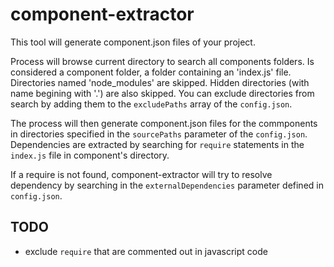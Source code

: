 component-extractor
===================

This tool will generate component.json files of your project.

Process will browse current directory to search all components folders.
Is considered a component folder, a folder containing an 'index.js' file.
Directories named 'node_modules' are skipped. Hidden directories (with name begining with '.') are also skipped.
You can exclude directories from search by adding them to the `excludePaths` array of the `config.json`.


The process will then generate component.json files for the commponents in directories specified in the 
`sourcePaths` parameter of the `config.json`. Dependencies are extracted by searching for `require`
statements in the `index.js` file in component's directory. 

If a require is not found, component-extractor will try to resolve dependency by searching in the 
`externalDependencies` parameter defined in `config.json`.


TODO
----

* exclude `require` that are commented out in javascript code
